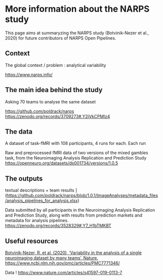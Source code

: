 # More information about the NARPS study

This page aims at summaryzing the NARPS study (Botvinik-Nezer et al., 2020) for future contributors of NARPS Open Pipelines.

## Context

The global context / problem : analytical variability

https://www.narps.info/

## The main idea behind the study

Asking 70 teams to analyse the same dataset

https://github.com/poldrack/narps
https://zenodo.org/records/3709273#.Y2jVkCPMIz4

## The data

A dataset of task-fMRI with 108 participants, 4 runs for each. Each run


Raw and preprocessed fMRI data of two versions of the mixed gambles task, from the Neuroimaging Analysis Replication and Prediction Study
https://openneuro.org/datasets/ds001734/versions/1.0.5



## The outputs

textual descriptions + team results
](https://github.com/poldrack/narps/blob/1.0.1/ImageAnalyses/metadata_files/analysis_pipelines_for_analysis.xlsx)

Data submitted by all participants in the Neuroimaging Analysis Replication and Prediction Study, along with results from prediction markets and metadata for analysis pipelines.
https://zenodo.org/records/3528329#.Y7_H1bTMKBT

## Useful resources

[Botvinik-Nezer, R. et al. (2020), ‘Variability in the analysis of a single neuroimaging dataset by many teams’, Nature.](https://www.nature.com/articles/s41586-020-2314-9)
https://www.ncbi.nlm.nih.gov/pmc/articles/PMC7771346/


Data !
https://www.nature.com/articles/s41597-019-0113-7